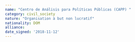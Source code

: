 ```yaml
---
name: "Centro de Análisis para Políticas Públicas (CAPP) "
category: civil_society
nature: "Organisation à but non lucratif"
nationality: DOM
alliance: 
date_signed: '2018-11-12'
---
```

    